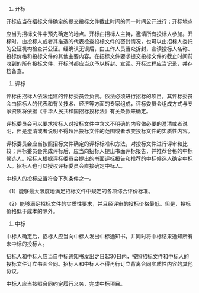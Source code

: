 
1. 开标

开标应当在招标文件确定的提交投标文件截止时间的同一时间公开进行；开标地点

应当为招标文件中预先确定的地点。开标由招标人主持，邀请所有投标人参加。开标时，由投标人或者其推选的代表检查投标文件的密封情况，也可以由招标人委托的公证机构检查并公证。经确认无误后，由工作人员当众拆封，宣读投标人名称、投标价格和投标文件的其他主要内容。在招标文件要求提交投标文件的截止时间前收到的所有投标文件，开标时都应当众予以拆封、宣读。开标过程应当记录，并存档备查。

1. 评标

评标由招标人依法组建的评标委员会负责。依法必须进行招标的项目，其评标委员会由招标人的代表和有关技术、经济等方面的专家组成，评标委员会组成方式与专家资质将依据《中华人民共和国招标投标法》有关条款来确定。

评标委员会可以要求投标人对投标文件中含义不明确的内容做必要的澄清或者说明，但是澄清或者说明不得超出投标文件的范围或者改变投标文件的实质性内容。

评标委员会应当按照招标文件确定的评标标准和方法，对投标文件进行评审和比较；评标委员会完成评标后，应当向招标人提出书面评标报告，并推荐合格的中标候选人。招标人根据评标委员会提出的书面评标报告和推荐的中标候选人确定中标人。招标人也可以授权评标委员会直接确定中标人。

中标人的投标应当符合下列条件之一。

（1）能够最大限度地满足招标文件中规定的各项综合评价标准。

（2）能够满足招标文件的实质性要求，并且经评审的投标价格最低。但是，投标价格低于成本的除外。

1. 中标

中标人确定后，招标人应当向中标人发出中标通知书，并同时将中标结果通知所有未中标的投标人。

招标人和中标人应当自中标通知书发出之日起30日内，按照招标文件和中标人的投标文件订立书面合同。招标人和中标人不得再行订立背离合同实质性内容的其他协议。

中标人应当按照合同约定履行义务，完成中标项目。
